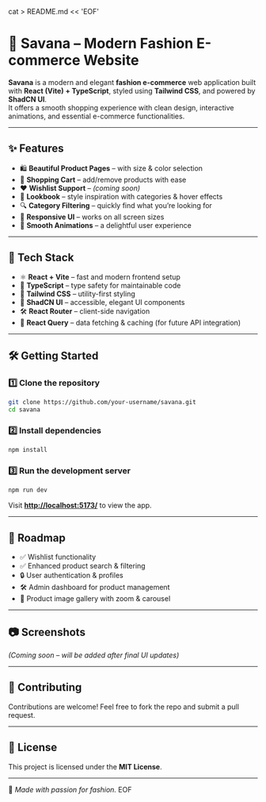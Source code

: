cat > README.md << 'EOF'
# 🌸 Savana – Modern Fashion E-commerce Website

**Savana** is a modern and elegant **fashion e-commerce** web application built with **React (Vite) + TypeScript**, styled using **Tailwind CSS**, and powered by **ShadCN UI**.  
It offers a smooth shopping experience with clean design, interactive animations, and essential e-commerce functionalities.

---

## ✨ Features
- 🛍️ **Beautiful Product Pages** – with size & color selection
- 🛒 **Shopping Cart** – add/remove products with ease
- ❤️ **Wishlist Support** – *(coming soon)*
- 👗 **Lookbook** – style inspiration with categories & hover effects
- 🔍 **Category Filtering** – quickly find what you’re looking for
- 📱 **Responsive UI** – works on all screen sizes
- 🎨 **Smooth Animations** – a delightful user experience

---

## 🚀 Tech Stack
- ⚛️ **React + Vite** – fast and modern frontend setup  
- 📘 **TypeScript** – type safety for maintainable code  
- 🎨 **Tailwind CSS** – utility-first styling  
- 🧩 **ShadCN UI** – accessible, elegant UI components  
- 🛠️ **React Router** – client-side navigation  
- 🔄 **React Query** – data fetching & caching (for future API integration)  

---

## 🛠️ Getting Started

### 1️⃣ Clone the repository
```bash
git clone https://github.com/your-username/savana.git
cd savana
```

### 2️⃣ Install dependencies

```bash
npm install
```

### 3️⃣ Run the development server

```bash
npm run dev
```

Visit **[http://localhost:5173/](http://localhost:5173/)** to view the app.

---

## 📌 Roadmap

* ✅ Wishlist functionality
* ✅ Enhanced product search & filtering
* 🔒 User authentication & profiles
* 🛠️ Admin dashboard for product management
* 📸 Product image gallery with zoom & carousel

---

## 📷 Screenshots

*(Coming soon – will be added after final UI updates)*

---

## 🤝 Contributing

Contributions are welcome! Feel free to fork the repo and submit a pull request.

---

## 📄 License

This project is licensed under the **MIT License**.

---

💖 *Made with passion for fashion.*
EOF



